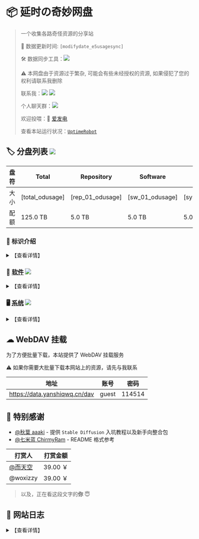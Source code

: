 # 📦 延时の奇妙网盘

> 一个收集各路奇怪资源的分享站
> 
> 🔄 数据更新时间: `[modifydate_e5usagesync]`
> 
> 🛠️ 数据同步工具：![](https://img.shields.io/badge/yanshiqwq-blue?logo=github&label=e5_usage_sync&link=https://github.com/yanshiqwq/e5_usage_sync&cacheSeconds=3600)
> 
> ⚠ 本网盘由于资源过于繁杂, 可能会有些未经授权的资源, 如果侵犯了您的权利请联系我删除
> 
> 联系我：![](https://img.shields.io/badge/yanshiqwq-orange?logo=minutemailer&label=126.com&link=mailto:yanshiqwq@126.com) ![](https://img.shields.io/badge/延时qwq-blue?logo=bilibili&label=bilibili&link=https://space.bilibili.com/431304449)
> 
> 个人聊天群：![](https://img.shields.io/badge/885182351-green?logo=tencentqq&label=QQ&link=https://jq.qq.com/?_wv=1027&k=gHfN8ogz)
> 
> 欢迎投喂：🔋 [爱发电](https://afdian.net/a/yanshiqwq)
> 
> 查看本站运行状况：[`UptimeRobot`](https://stats.uptimerobot.com/vkKLvk2A1a)

## 🏷 分盘列表 ![](https://img.shields.io/badge/Root-orange?logo=DPD&label=[total_odusage_urlenc]&cacheSeconds=3600)

| 盘符  | Total           | Repository       | Software        | System           | Rhythm           | Media            |
| --- | --------------- | ---------------- | --------------- | ---------------- | ---------------- | ---------------- |
| 大小  | [total_odusage] | [rep_01_odusage] | [sw_01_odusage] | [sys_01_odusage] | [rhy_01_odusage] | [med_01_odusage] |
| 配额  | 125.0 TB        | 5.0 TB           | 5.0 TB          | 5.0 TB           | 5.0 TB           | 5.0 TB           |

### 🎤 标识介绍

<details>
<summary>【查看详情】</summary>

- 橙色：盘符标记，表明这个目录拥有一个**单独的盘符**
  - 示例：![](https://img.shields.io/badge/盘符-orange?logo=DPD&label=1145.14GB)
- 绿色：目录标记，表明这是一个盘符下的**一级目录**
  - 示例：![](https://img.shields.io/badge/所属盘符-green?logo=onlyoffice&label=标识名)
- 蓝色：目录标记，表明这是一个**子目录**
  - 示例：![](https://img.shields.io/badge/所属父目录-blue?logo=filedotio&label=标识名)

</details>

### 💾 [软件](./software/) ![](https://img.shields.io/badge/Software-orange?logo=DPD&label=[sw_01_odusage_urlenc]&cacheSeconds=3600)

<details>
<summary>【查看详情】</summary>

1. ![](https://img.shields.io/badge/Software-green?logo=onlyoffice&label=Adobe&link=./software/adobe) 主要来自 [@vposy](https://m.weibo.cn/u/1112829033) 的破解版 Adobe 软件
2. ![](https://img.shields.io/badge/Software-green?logo=onlyoffice&label=AI&link=./software/ai/) AI 相关
   - ![](https://img.shields.io/badge/AI-blue?logo=filedotio&label=StableDiffusion&link=./software/ai/stable_diffusion/) Stable Diffusion
   - ![](https://img.shields.io/badge/AI-blue?logo=filedotio&label=LLaMA&link=./software/ai/pyllama/) LLaMA 泄露模型
   - ![](https://img.shields.io/badge/AI-blue?logo=filedotio&label=Docs&link=./software/ai/docs) AI 画图、ChatGPT、NewBing 相关教程
3. ![](https://img.shields.io/badge/Software-green?logo=onlyoffice&label=Game&link=./software/game/) 游戏相关
   - ![](https://img.shields.io/badge/Game-blue?logo=filedotio&label=Minecraft&link=./software/game/mc/) Minecraft
   - ![](https://img.shields.io/badge/Game-blue?logo=filedotio&label=Galgame&link=./software/game/galgame/) Galgame
   - ![](https://img.shields.io/badge/Game-blue?logo=filedotio&label=PvZ&link=./software/game/pvz/) PvZ
   - ![](https://img.shields.io/badge/Rhythm-orange?logo=DPD&label=[rhy_01_odusage_urlenc]&cacheSeconds=3600&link=./software/game/rhythm/) 音游
4. ![](https://img.shields.io/badge/Software-green?logo=onlyoffice&label=Arrangement&link=./software/arrangement/) 编曲相关
   - ![](https://img.shields.io/badge/Arrangement-blue?logo=filedotio&label=FLStudio&link=./software/arrangement/flstudio/) FLStudio
   - ![](https://img.shields.io/badge/Arrangement-blue?logo=filedotio&label=Vocaloid&link=./software/arrangement/vocaloid/) Vocaloid 各版本软件及声库

</details>

### 🖥 [系统](./system/) ![](https://img.shields.io/badge/System-orange?logo=DPD&label=[sys_01_odusage_urlenc]&cacheSeconds=3600)

<details>
<summary>【查看详情】</summary>

1. ![](https://img.shields.io/badge/System-green?logo=onlyoffice&label=Android&link=./system/android/) Android 玩机相关
   - ![](https://img.shields.io/badge/Android-blue?logo=filedotio&label=Magisk&link=./system/android/magisk/) Magisk 模块
   - ![](https://img.shields.io/badge/Android-blue?label=Xposed&link=./system/android/xposed/) Xposed 模块
   - ![](https://img.shields.io/badge/Android-blue?logo=filedotio&label=ROM&link=./system/android/rom/) 刷机包
     - ![](https://img.shields.io/badge/ROM-blue?logo=filedotio&label=Recovery&link=./system/android/rom/recovery/) Recovery 刷机包
     - ![](https://img.shields.io/badge/ROM-blue?logo=filedotio&label=Fastboot&link=./system/android/rom/fastboot/) Fastboot 刷机包
     - ![](https://img.shields.io/badge/ROM-blue?logo=filedotio&label=Firmware&link=./system/android/rom/firmware/) Firmware 固件
   - ![](https://img.shields.io/badge/Android-blue?logo=filedotio&label=BootIMG&link=./system/android/boot/) Boot 分区镜像
   - ![](https://img.shields.io/badge/Android-blue?logo=filedotio&label=RecoveryIMG&link=./system/android/recovery/) 第三方 REC
   - ![](https://img.shields.io/badge/Android-blue?logo=filedotio&label=SystemApp&link=./system/android/app/) 部分系统软件安装包
2. ![](https://img.shields.io/badge/System-green?logo=onlyoffice&label=ONT&link=./system/ont/) 光猫
3. ![](https://img.shields.io/badge/System-green?logo=onlyoffice&label=NAS&link=./system/nas/) NAS
4. ![](https://img.shields.io/badge/System-green?logo=onlyoffice&label=Windows&link=./system/windows/) Windows
   - ![](https://img.shields.io/badge/Windows-blue?logo=filedotio&label=Image&link=./system/windows/image/) 镜像
     - ![](https://img.shields.io/badge/Image-blue?logo=filedotio&label=Release&link=./system/windows/image/releases/) 正式版
     - ![](https://img.shields.io/badge/Image-blue?logo=filedotio&label=Beta&link=./system/windows/image/beta/) 测试版
     - ![](https://img.shields.io/badge/Image-blue?logo=filedotio&label=Modify&link=./system/windows/modify/) 修改版
     - ![](https://img.shields.io/badge/Image-blue?logo=filedotio&label=PE&link=./system/windows/winpe/) PE系统
   - ![](https://img.shields.io/badge/Windows-blue?logo=filedotio&label=Update&link=./system/windows/update/) 更新包
   - ![](https://img.shields.io/badge/Windows-blue?logo=filedotio&label=Patch&link=./system/windows/patch/) 补丁
   - ![](https://img.shields.io/badge/Windows-blue?logo=filedotio&label=Driver&link=./system/windows/driver/) 驱动
   - ![](https://img.shields.io/badge/Windows-blue?logo=filedotio&label=Runtime&link=./system/windows/runtime/) 运行库
5. ![](https://img.shields.io/badge/System-green?logo=onlyoffice&label=Linux&link=./system/linux/) Linux
6. ![](https://img.shields.io/badge/System-green?logo=onlyoffice&label=MacOS&link=./system/macos/) MacOS
7. ![](https://img.shields.io/badge/System-green?logo=onlyoffice&label=PPT&link=./system/ppt/) ~PPT 系统~

</details>

## ☁ WebDAV 挂载

为了方便批量下载，本站提供了 WebDAV 挂载服务

⚠ 如果你需要大批量下载本网站上的资源，请先与我联系

| 地址                            | 账号    | 密码     |
| ----------------------------- | ----- | ------ |
| https://data.yanshiqwq.cn/dav | guest | 114514 |

## 🙇‍ 特别感谢

- [@秋葉 aaaki](https://space.bilibili.com/12566101) - 提供 `Stable Diffusion` 入坑教程以及新手向整合包
- [@七米蓝 ChirmyRam](https://space.bilibili.com/34851756) - README 格式参考

| 打赏人                                          | 打赏金额    |
| -------------------------------------------- | ------- |
| [@而天空](https://space.bilibili.com/113326488) | 39.00 ￥ |
| @woxizzy                                     | 39.00 ￥ |

> 以及，正在看这段文字的**你** 😇

## 📕 网站日志

<details>
<summary>【查看详情】</summary>

| 日期         | 日志                                                                                            |
| ---------- | --------------------------------------------------------------------------------------------- |
| 2023/07/30 | 使用 `Cloudflared` 内网穿透                                                                         |
| 2023/07/10 | 使用 [`afrps`](https://afrps.cn/) 内网穿透，主页 README 使用 [`ghproxy`](https://ghproxy.com/) 镜像        |
| 2023/05/15 | 文件已全部迁移到新订阅（`yanshiqwq01`）                                                                    |
| 2023/04/06 | E5 订阅（`yanshiqwq`）被微软强制过期                                                                     |
| 2023/04/24 | 使用 [`SakuraFrp`](https://www.natfrp.com/) 内网穿透                                                |
| 2023/04/13 | 使用 [`星辰云`](https://starxn.com/) 内网穿透，使用 [`CloudFlare`](https://www.cloudflare.com/) ~~减速~~CDN |
| 2023/04/11 | [`afrps`](https://afrps.cn/) 无法连接导致服务器离线 48 小时                                                |
| 2023/04/05 | 去除 `README.md` 的链接 emoji                                                                      |
| 2023/04/02 | 首页 `README.md` 文件大改                                                                           |
| 2023/04/02 | 增加更新日志模块                                                                                      |
| 2023/04/02 | 开放了打包下载功能                                                                                     |
| 2023/04/01 | 增加了评论区功能                                                                                      |
| 2023/03/30 | 分盘占用情况改用程序自动更新                                                                                |
| 2022/04/12 | 迁移至 [`Alist`](https://alist.nn.ci/)                                                           |
| 2021/02/07 | 网站成功建立                                                                                        |

</details>